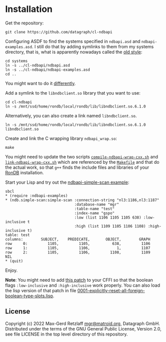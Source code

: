 # Installation

Get the repository:

    git clone https://github.com/datagraph/cl-ndbapi

Configuring ASDF to find the systems specified in `ndbapi.asd` and
`ndbapi-examples.asd`. I still do that by adding symlinks to them
from my systems directory, that is, what is apparently nowadays
called the [old style](https://asdf.common-lisp.dev/asdf/Configuring-ASDF-to-find-your-systems-_002d_002d_002d-old-style.html):

    cd systems
    ln -s ../cl-ndbapi/ndbapi.asd
    ln -s ../cl-ndbapi/ndbapi-examples.asd
    cd ..

You might want to do it [differently](https://asdf.common-lisp.dev/asdf/Configuring-ASDF-to-find-your-systems.html).

Add a symlink to the `libndbclient.so` library that you want to use:

    cd cl-ndbapi
    ln -s /mnt/ssd/home/rondb/local/rondb/lib/libndbclient.so.6.1.0

Alternatively, you can also create a link named `libndbclient.so`.

    ln -s /mnt/ssd/home/rondb/local/rondb/lib/libndbclient.so.6.1.0 libndbclient.so

Create and link the C wrapping library `ndbapi_wrap.so`:

    make

You might need to update the two
scripts [`compile-ndbapi-wrap-cxx.sh`](compile-ndbapi-wrap-cxx.sh)
and [`link-ndbapi-wrap-cxx.sh`](link-ndbapi-wrap-cxx.sh) which are
referenced by the [`Makefile`](Makefile) and that do the actual work,
so that `g++` finds the include files and libraries of
your [RonDB](https://www.rondb.com/) installation.

Start your Lisp and try out the [ndbapi-simple-scan example](examples/ndbapi-simple-scan.lisp):

    sbcl
    * (require :ndbapi-examples)
    * (ndb.simple-scan:simple-scan :connection-string "nl3:1186,nl3:1187"
                                   :database-name "mgr"
                                   :table-name "test"
                                   :index-name "gspo"
                                   :low (list 1106 1105 1105 638) :low-inclusive t
                                   :high (list 1109 1105 1106 1108) :high-inclusive t)
    table: test
    columns:        SUBJECT,    PREDICATE,       OBJECT,        GRAPH
    row     0:         1105,         1105,          638,         1106
    row     1:         1105,         1106,            1,         1107
    row     2:         1105,         1106,         1108,         1109
    NIL
    * (quit)

Enjoy.

**Note**: You might need to add
[this patch](cffi-patch/0001-explicitly-reset-all-foreign-boolean-type-slots.patch)
to your CFFI so that the boolean flags `:low-inclusive` and `:high-inclusive` work
properly. You can also load the lisp version of that patch in file
[0001-explicitly-reset-all-foreign-boolean-type-slots.lisp](cffi-patch/0001-explicitly-reset-all-foreign-boolean-type-slots.lisp).


## License

Copyright (c) 2022 Max-Gerd Retzlaff <mgr@matroid.org>, Datagraph GmbH.
Distributed under the terms of the GNU General Public License, Version 2.0,
see file LICENSE in the top level directory of this repository.
